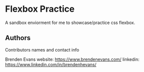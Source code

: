 # Flexbox Practice

A sandbox enviorment for me to showcase/practice css flexbox.

## Authors

Contributors names and contact info

Brenden Evans
website: https://www.brendenevans.com/
linkedin: https://www.linkedin.com/in/brendenhevans/
